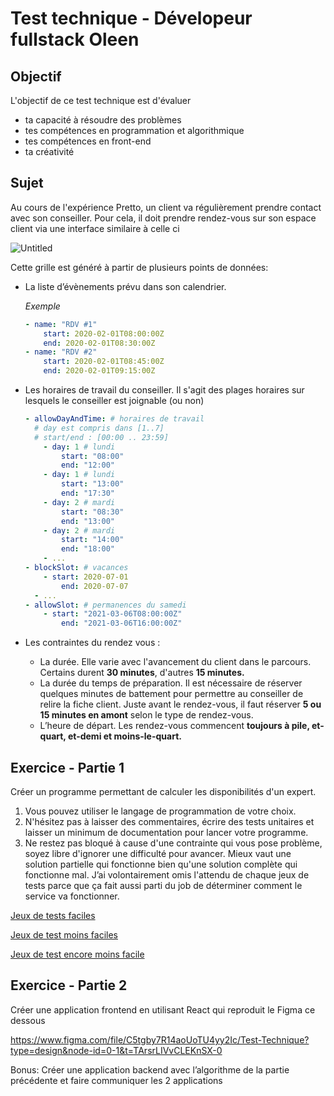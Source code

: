 # Test technique - Dévelopeur fullstack Oleen

## Objectif

L'objectif de ce test technique est d'évaluer 

- ta capacité à résoudre des problèmes
- tes compétences en programmation et algorithmique
- tes compétences en front-end
- ta créativité

## Sujet

Au cours de l'expérience Pretto, un client va régulièrement prendre contact avec son conseiller. Pour cela, il doit prendre rendez-vous sur son espace client via une interface similaire à celle ci

![Untitled](https://s3-us-west-2.amazonaws.com/secure.notion-static.com/444761f3-6f00-4aee-8940-f7f3e43c8e68/Untitled.png)

Cette grille est généré à partir de plusieurs points de données:

- La liste d’évènements prévu dans son calendrier.
    
    *Exemple*
    
    ```yaml
    - name: "RDV #1"
    	start: 2020-02-01T08:00:00Z
    	end: 2020-02-01T08:30:00Z
    - name: "RDV #2"
    	start: 2020-02-01T08:45:00Z
    	end: 2020-02-01T09:15:00Z
    ```
    

- Les horaires de travail du conseiller. Il s'agit des plages horaires sur lesquels le conseiller est joignable (ou non)
    
    
    ```yaml
    - allowDayAndTime: # horaires de travail
      # day est compris dans [1..7]
      # start/end : [00:00 .. 23:59]
    	- day: 1 # lundi
    		start: "08:00"
    		end: "12:00"
    	- day: 1 # lundi
    		start: "13:00"
    		end: "17:30"
    	- day: 2 # mardi
    		start: "08:30"
    		end: "13:00"
    	- day: 2 # mardi
    		start: "14:00"
    		end: "18:00"
    	- ...
    - blockSlot: # vacances
    	- start: 2020-07-01
    		end: 2020-07-07
      - ...
    - allowSlot: # permanences du samedi
    	- start: "2021-03-06T08:00:00Z"
    		end: "2021-03-06T16:00:00Z"
    ```
    
- Les contraintes du rendez vous :
    - La durée. Elle varie avec l'avancement du client dans le parcours. Certains durent **30 minutes**, d'autres **15 minutes.**
    - La durée du temps de préparation. Il est nécessaire de réserver quelques minutes de battement pour permettre au conseiller de relire la fiche client. Juste avant le rendez-vous, il faut réserver **5 ou 15 minutes en amont** selon le type de rendez-vous.
    - L’heure de départ. Les rendez-vous commencent **toujours à pile, et-quart, et-demi et moins-le-quart.**

## Exercice - Partie 1

Créer un programme permettant de calculer les disponibilités d'un expert. 

1. Vous pouvez utiliser le langage de programmation de votre choix.
2.  N'hésitez pas à laisser des commentaires, écrire des tests unitaires et laisser un minimum de documentation pour lancer votre programme.
3. Ne restez pas bloqué à cause d'une contrainte qui vous pose problème, soyez libre d'ignorer une difficulté pour avancer. Mieux vaut une solution partielle qui fonctionne bien qu'une solution complète qui fonctionne mal. J’ai volontairement omis l'attendu de chaque jeux de tests parce que ça fait aussi parti du job de déterminer comment le service va fonctionner.

[Jeux de tests faciles ](https://www.notion.so/Jeux-de-tests-faciles-69f65c25f5354ca9a70d862ecc82a45c?pvs=21)

[Jeux de test moins faciles](https://www.notion.so/Jeux-de-test-moins-faciles-a4d8020c996549deaf5224e05e262d2b?pvs=21)

[Jeux de test encore moins facile](https://www.notion.so/Jeux-de-test-encore-moins-facile-2e1ebd07fb87491e8ec214ee902fb9a3?pvs=21)

## Exercice - Partie 2

Créer une application frontend en utilisant React qui reproduit le Figma ce dessous 

https://www.figma.com/file/C5tgby7R14aoUoTU4yy2Ic/Test-Technique?type=design&node-id=0-1&t=TArsrLIVvCLEKnSX-0

Bonus: Créer une application backend avec l’algorithme de la partie précédente et faire communiquer les 2 applications
